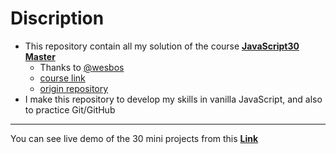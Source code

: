 # Discription

- This repository contain all my solution of the course [**JavaScript30 Master**](https://javascript30.com/)
  - Thanks to [@wesbos](https://wesbos.com/)
  - [course link](https://javascript30.com/)
  - [origin repository](https://github.com/wesbos/JavaScript30)
- I make this repository to develop my skills in vanilla JavaScript, and also to practice Git/GitHub

<hr>

You can see live demo of the 30 mini projects from this [**Link**](https://zougari47.github.io/JS30/) 

